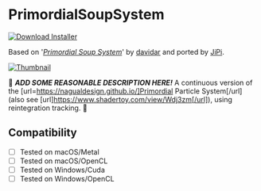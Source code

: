 # PrimordialSoupSystem
[![Download Installer](https://img.shields.io/static/v1?label=Download&message=PrimordialSoupSystem-Installer.lua&color=blue)](PrimordialSoupSystem-Installer.lua "Installer")

Based on '_[Primordial Soup System](https://www.shadertoy.com/view/NssczB)_' by [davidar](https://www.shadertoy.com/user/davidar) and ported by [JiPi](../../Site/Profiles/JiPi.md).

[![Thumbnail](PrimordialSoupSystem_320x180.png)](https://www.shadertoy.com/view/NssczB "View on Shadertoy.com")

:construction: ***ADD SOME REASONABLE DESCRIPTION HERE!*** A continuous version of the [url=https://nagualdesign.github.io/]Primordial Particle System[/url] (also see [url]https://www.shadertoy.com/view/Wdj3zm[/url]), using reintegration tracking. :construction:

## Compatibility
- [ ] Tested on macOS/Metal
- [ ] Tested on macOS/OpenCL
- [ ] Tested on Windows/Cuda
- [ ] Tested on Windows/OpenCL
